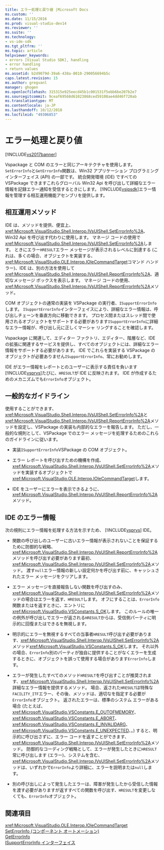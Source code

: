 ```yaml
---
title: エラー処理と戻り値 |Microsoft Docs
ms.custom: ''
ms.date: 11/15/2016
ms.prod: visual-studio-dev14
ms.reviewer: ''
ms.suite: ''
ms.technology:
- vs-ide-sdk
ms.tgt_pltfrm: ''
ms.topic: article
helpviewer_keywords:
- errors [Visual Studio SDK], handling
- error handling
- return values
ms.assetid: b2d9079d-39a6-438a-8010-290056694b5c
caps.latest.revision: 15
ms.author: gregvanl
manager: ghogen
ms.openlocfilehash: 315315e925eecd45b1c001531f5ebb6be207b2e7
ms.sourcegitcommit: 9ceaf69568d61023868ced59108ae4dd46f720ab
ms.translationtype: MT
ms.contentlocale: ja-JP
ms.lasthandoff: 10/12/2018
ms.locfileid: "49306853"
---
```

# <a name="error-handling-and-return-values"></a>エラー処理と戻り値
[!INCLUDE[vs2017banner](../includes/vs2017banner.md)]

Vspackage と COM のエラーと同じアーキテクチャを使用します。 `SetErrorInfo`と`GetErrorInfo`関数は、Win32 アプリケーション プログラミング インターフェイス (API) の一部です。 統合開発環境 (IDE) ですべての VSPackage できますこれらグローバル Win32 Api を呼び出して詳細なエラー情報を記録エラー通知を受信するときにします。 [!INCLUDE[vsipsdk](../includes/vsipsdk-md.md)]エラー情報を管理する相互運用機能アセンブリを提供します。  
  
## <a name="interop-methods"></a>相互運用メソッド  
 IDE は、メソッドを提供、便宜上、 <xref:Microsoft.VisualStudio.Shell.Interop.IVsUIShell.SetErrorInfo%2A>、Win32 Api を呼び出す代わりに使用します。 マネージ コードの使用で<xref:Microsoft.VisualStudio.Shell.Interop.IVsUIShell.SetErrorInfo%2A>します。 ときにエラー`HRESULT`エラー メッセージが表示されるレベルに到達する (これは、多くの場合、オブジェクトを実装する、<xref:Microsoft.VisualStudio.OLE.Interop.IOleCommandTarget>コマンド ハンドラー)、IDE は、別の方法を使用して<xref:Microsoft.VisualStudio.Shell.Interop.IVsUIShell.ReportErrorInfo%2A>、適切なメッセージ ボックスを表示します。 マネージ コードの使用、<xref:Microsoft.VisualStudio.Shell.Interop.IVsUIShell.ReportErrorInfo%2A>メソッド。  
  
 COM オブジェクトの通常の実装を VSPackage の実行者、`ISupportErrorInfo`します。 `ISupportErrorInfo`インターフェイスにより、詳細なエラー情報は、呼び出しチェーンを垂直方向に移動できます。 プロセス間またはスレッド間で使用されるオブジェクトをサポートする必要があります`ISupportErrorInfo`に詳細なエラー情報が、呼び出し元に正しくマーシャ リングすることを確認します。  
  
 Vspackage に関連して、エディター ファクトリ、エディター、階層など、IDE の拡張に関連するサービスを提供し、すべてのオブジェクトには、詳細なエラー情報をサポートする必要があります。 IDE でこれらを実装する VSPackage のオブジェクトが必要ありません`ISupportErrorInfo`、常にお勧めします。  
  
 IDE がエラー情報をレポートとのユーザーに表示する責任を負います[!INCLUDE[vsprvs](../includes/vsprvs-md.md)]たびに、`HRESULT`が IDE に反映されます。 IDE が作成するためのメカニズムでも`ErrorInfo`オブジェクト。  
  
## <a name="general-guidelines"></a>一般的なガイドライン  
 使用することができます、<xref:Microsoft.VisualStudio.Shell.Interop.IVsUIShell.SetErrorInfo%2A>と<xref:Microsoft.VisualStudio.Shell.Interop.IVsUIShell.ReportErrorInfo%2A>メソッドを設定し、VSPackage の実装も内部的なエラーを報告します。 ただし、一般的な規則として、VSPackage でのエラー メッセージを処理するためのこれらのガイドラインに従います。  
  
-   実装`ISupportErrorInfo`VSPackage の COM オブジェクト。  
  
-   エラー レポートを呼び出すための機構を作成、<xref:Microsoft.VisualStudio.Shell.Interop.IVsUIShell.SetErrorInfo%2A>メソッドを実装するオブジェクトで<xref:Microsoft.VisualStudio.OLE.Interop.IOleCommandTarget>します。  
  
-   IDE をユーザーにエラーを表示できるように、<xref:Microsoft.VisualStudio.Shell.Interop.IVsUIShell.ReportErrorInfo%2A>メソッド。  
  
## <a name="error-information-in-the-ide"></a>IDE のエラー情報  
 次の規則にエラー情報を処理する方法を示すため、 [!INCLUDE[vsprvs](../includes/vsprvs-md.md)] IDE。  
  
-   関数の呼び出しのユーザーに古いエラー情報が表示されないことを保証するために防御的な戦略、<xref:Microsoft.VisualStudio.Shell.Interop.IVsUIShell.ReportErrorInfo%2A>メソッドを呼び出す必要があります最初、<xref:Microsoft.VisualStudio.Shell.Interop.IVsUIShell.SetErrorInfo%2A>メソッド。 渡す`null`エラー情報の新しい設定何かを呼び出す前に、キャッシュされたエラー メッセージをクリアします。  
  
-   エラー メッセージを直接報告しない関数を呼び出すのみ、<xref:Microsoft.VisualStudio.Shell.Interop.IVsUIShell.SetErrorInfo%2A>メソッドの場合はエラーを返す、`HRESULT`します。 オフにすることは、`ErrorInfo`関数またはを返すときに、エントリに<xref:Microsoft.VisualStudio.VSConstants.S_OK>します。 このルールの唯一の例外が呼び出しでエラーが返される`HRESULT`からは、受信側パーティに明示的に回復またはできるを無視します。  
  
-   明示的にエラーを無視するすべての当事者`HRESULT`呼び出す必要があります、<xref:Microsoft.VisualStudio.Shell.Interop.IVsUIShell.SetErrorInfo%2A>メソッド<xref:Microsoft.VisualStudio.VSConstants.S_OK>します。 それ以外の場合、`ErrorInfo`別のパーティが独自に提供することがなくエラーを生成するときに、オブジェクトを誤って使用する場合があります`ErrorInfo`します。  
  
-   エラーが発生したすべてのメソッド`HRESULT`を呼び出すことが推奨されます、<xref:Microsoft.VisualStudio.Shell.Interop.IVsUIShell.SetErrorInfo%2A>詳細なエラー情報を提供するメソッド。 場合、返された`HRESULT`は特殊な`FACILITY_ITF`エラー、その後、メソッドは、適切なを指定する必要が`ErrorInfo`オブジェクト。 返されたエラーは、標準のシステム エラーがある場合 (たとえば、 <xref:Microsoft.VisualStudio.VSConstants.E_OUTOFMEMORY>、 <xref:Microsoft.VisualStudio.VSConstants.E_ABORT>、 <xref:Microsoft.VisualStudio.VSConstants.E_INVALIDARG>、 <xref:Microsoft.VisualStudio.VSConstants.E_UNEXPECTED>、。) すると、明示的に呼び出さずに、エラー コードを返すことができます、<xref:Microsoft.VisualStudio.Shell.Interop.IVsUIShell.SetErrorInfo%2A>メソッド。 防御的なコーディング戦略として、エラーが発生したときに`HRESULT`常に呼び出します (エラー)、システムを含む、<xref:Microsoft.VisualStudio.Shell.Interop.IVsUIShell.SetErrorInfo%2A>メソッドは、いずれかで`ErrorInfo`より詳細に、エラーを説明または`null`します。  
  
-   別の呼び出しによって発生したエラーは、障害が発生したから受信した情報を渡す必要がありますが返すすべての関数を呼び出す、`HRESULT`を変更しなくても、`ErrorInfo`オブジェクト。  
  
## <a name="see-also"></a>関連項目  
 <xref:Microsoft.VisualStudio.OLE.Interop.IOleCommandTarget>   
 [SetErrorInfo (コンポーネント オートメーション)](http://msdn.microsoft.com/en-us/8eaacfac-fc37-4eaa-870b-10b99d598d66)   
 [GetErrorInfo](http://msdn.microsoft.com/en-us/03317526-8c4f-4173-bc10-110c8112676a)   
 [ISupportErrorInfo インターフェイス](http://msdn.microsoft.com/en-us/42d33066-36b4-4a5b-aa5d-46682e560f32)

